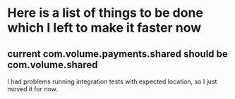 # Here is a list of things to be done which I left to make it faster now

## current com.volume.payments.shared should be com.volume.shared

I had problems running integration tests with expected location, so I just moved it for now.

